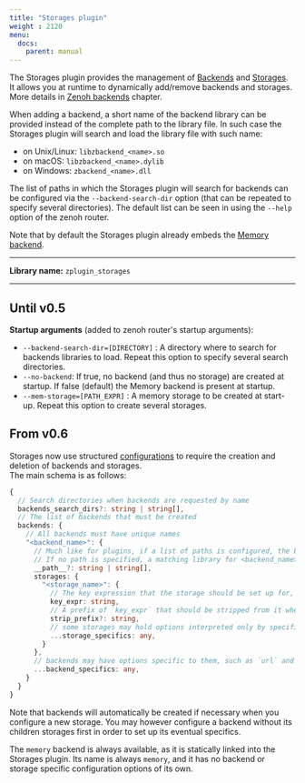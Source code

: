 ```yaml
---
title: "Storages plugin"
weight : 2120
menu:
  docs:
    parent: manual
---
```


The Storages plugin provides the management of [Backends](../abstractions#backend) and [Storages](../abstractions#storage).  
It allows you at runtime to dynamically add/remove backends and storages. More details in [Zenoh backends](../backends) chapter.

When adding a backend, a short name of the backend library can be provided instead of the complete path to the library file.
In such case the Storages plugin will search and load the library file with such name:
 - on Unix/Linux: `libzbackend_<name>.so`
 - on macOS: `libzbackend_<name>.dylib`
 - on Windows: `zbackend_<name>.dll`

The list of paths in which the Storages plugin will search for backends can be configured via the `--backend-search-dir` option (that can be repeated to specify several directories). The default list can be seen in using the `--help` option of the zenoh router.

Note that by default the Storages plugin already embeds the [Memory backend](../backends-list#memory-backend).

------
**Library name:** `zplugin_storages`

------
## Until v0.5
**Startup arguments** (added to zenoh router's startup arguments):
- `--backend-search-dir=[DIRECTORY]` : A directory where to search for backends libraries to load.
                            Repeat this option to specify several search directories.
- `--no-backend`: If true, no backend (and thus no storage) are created at startup.
                  If false (default) the Memory backend is present at startup.
- `--mem-storage=[PATH_EXPR]` : A memory storage to be created at start-up. Repeat this option to create several storages.

## From v0.6
Storages now use structured [configurations](../configuration) to require the creation and deletion of backends and storages.  
The main schema is as follows:
```typescript
{
  // Search directories when backends are requested by name
  backends_search_dirs?: string | string[], 
  // The list of backends that must be created
  backends: {
    // All backends must have unique names
    "<backend_name>": {
      // Much like for plugins, if a list of paths is configured, the backend will be run using the first path pointing to a loadable library.
      // If no path is specified, a matching library for <backend_name> will be searched in the configured directories.
      __path__?: string | string[],
      storages: {
        "<storage_name>": {
          // The key expression that the storage should be set up for, such as "/demo/storage/**"
          key_expr: string,
          // A prefix of `key_expr` that should be stripped from it when storing keys in the storage
          strip_prefix?: string,
          // some storages may hold options interpreted only by specific backends, such as `base_dir` for filesystem backends
          ...storage_specifics: any,
        }
      },
      // backends may have options specific to them, such as `url` and `db` for the influxdb backends
      ...backend_specifics: any, 
    }
  }
}
```

Note that backends will automatically be created if necessary when you configure a new storage. You may however configure a backend without its children storages first in order to set up its eventual specifics.

The `memory` backend is always available, as it is statically linked into the Storages plugin. Its name is always `memory`, and it has no backend or storage specific configuration options of its own.